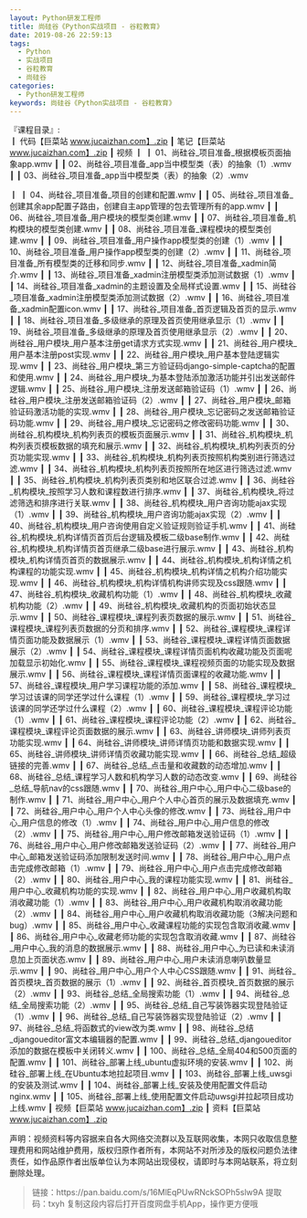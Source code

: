 ```yaml
---
layout: Python研发工程师
title: 尚硅谷《Python实战项目 - 谷粒教育》
date: 2019-08-26 22:59:13
tags:
  - Python
  - 实战项目
  - 谷粒教育
  - 尚硅谷
categories:
  - Python研发工程师
keywords: 尚硅谷《Python实战项目 - 谷粒教育》
---
```

『课程目录』:  
┃  代码【巨菜站 www.jucaizhan.com】.zip
┃  笔记【巨菜站 www.jucaizhan.com】.zip
┃  视频
┃  ┃  01、尚硅谷_项目准备_根据模板页面抽象app.wmv
┃  ┃  02、尚硅谷_项目准备_app当中模型类（表）的抽象（1）.wmv
┃  ┃  03、尚硅谷_项目准备_app当中模型类（表）的抽象（2）.wmv
<!-- more --> 
┃  ┃  04、尚硅谷_项目准备_项目的创建和配置.wmv
┃  ┃  05、尚硅谷_项目准备_创建其余app配置子路由，创建自主app管理的包去管理所有的app.wmv
┃  ┃  06、尚硅谷_项目准备_用户模块的模型类创建.wmv
┃  ┃  07、尚硅谷_项目准备_机构模块的模型类创建.wmv
┃  ┃  08、尚硅谷_项目准备_课程模块的模型类创建.wmv
┃  ┃  09、尚硅谷_项目准备_用户操作app模型类的创建（1）.wmv
┃  ┃  10、尚硅谷_项目准备_用户操作app模型类的创建（2）.wmv
┃  ┃  11、尚硅谷_项目准备_所有模型类的迁移和同步.wmv
┃  ┃  12、尚硅谷_项目准备_xadmin简介.wmv
┃  ┃  13、尚硅谷_项目准备_xadmin注册模型类添加测试数据（1）.wmv
┃  ┃  14、尚硅谷_项目准备_xadmin的主题设置及全局样式设置.wmv
┃  ┃  15、尚硅谷_项目准备_xadmin注册模型类添加测试数据（2）.wmv
┃  ┃  16、尚硅谷_项目准备_xadmin配置icon.wmv
┃  ┃  17、尚硅谷_项目准备_首页逻辑及首页的显示.wmv
┃  ┃  18、尚硅谷_项目准备_多级继承的原理及首页使用继承显示（1）.wmv
┃  ┃  19、尚硅谷_项目准备_多级继承的原理及首页使用继承显示（2）.wmv
┃  ┃  20、尚硅谷_用户模块_用户基本注册get请求方式实现.wmv
┃  ┃  21、尚硅谷_用户模块_用户基本注册post实现.wmv
┃  ┃  22、尚硅谷_用户模块_用户基本登陆逻辑实现.wmv
┃  ┃  23、尚硅谷_用户模块_第三方验证码django-simple-captcha的配置和使用.wmv
┃  ┃  24、尚硅谷_用户模块_为基本登陆添加激活功能并引出发送邮件逻辑.wmv
┃  ┃  25、尚硅谷_用户模块_注册发送邮箱验证码（1）.wmv
┃  ┃  26、尚硅谷_用户模块_注册发送邮箱验证码（2）.wmv
┃  ┃  27、尚硅谷_用户模块_邮箱验证码激活功能的实现.wmv
┃  ┃  28、尚硅谷_用户模块_忘记密码之发送邮箱验证码功能.wmv
┃  ┃  29、尚硅谷_用户模块_忘记密码之修改密码功能.wmv
┃  ┃  30、尚硅谷_机构模块_机构列表页的模板页面展示.wmv
┃  ┃  31、尚硅谷_机构模块_机构列表页模板数据的填充和展示.wmv
┃  ┃  32、尚硅谷_机构模块_机构列表页的分页功能实现.wmv
┃  ┃  33、尚硅谷_机构模块_机构列表页按照机构类别进行筛选过滤.wmv
┃  ┃  34、尚硅谷_机构模块_机构列表页按照所在地区进行筛选过滤.wmv
┃  ┃  35、尚硅谷_机构模块_机构列表页类别和地区联合过滤.wmv
┃  ┃  36、尚硅谷_机构模块_按照学习人数和课程数进行排序.wmv
┃  ┃  37、尚硅谷_机构模块_将过滤筛选和排序进行关联.wmv
┃  ┃  38、尚硅谷_机构模块_用户咨询功能ajax实现（1）.wmv
┃  ┃  39、尚硅谷_机构模块_用户咨询功能ajax实现（2）.wmv
┃  ┃  40、尚硅谷_机构模块_用户咨询使用自定义验证规则验证手机.wmv
┃  ┃  41、尚硅谷_机构模块_机构详情页首页后台逻辑及模板二级base制作.wmv
┃  ┃  42、尚硅谷_机构模块_机构详情页首页继承二级base进行展示.wmv
┃  ┃  43、尚硅谷_机构模块_机构详情页首页的数据展示.wmv
┃  ┃  44、尚硅谷_机构模块_机构详情之机构课程的功能实现.wmv
┃  ┃  45、尚硅谷_机构模块_机构详情之机构介绍功能实现.wmv
┃  ┃  46、尚硅谷_机构模块_机构详情机构讲师实现及css跟随.wmv
┃  ┃  47、尚硅谷_机构模块_收藏机构功能（1）.wmv
┃  ┃  48、尚硅谷_机构模块_收藏机构功能（2）.wmv
┃  ┃  49、尚硅谷_机构模块_收藏机构的页面初始状态显示.wmv
┃  ┃  50、尚硅谷_课程模块_课程列表页数据的展示.wmv
┃  ┃  51、尚硅谷_课程模块_课程列表页数据的分页和排序.wmv
┃  ┃  52、尚硅谷_课程模块_课程详情页面功能及数据展示（1）.wmv
┃  ┃  53、尚硅谷_课程模块_课程详情页面数据展示（2）.wmv
┃  ┃  54、尚硅谷_课程模块_课程详情页面机构收藏功能及页面呢加载显示初始化.wmv
┃  ┃  55、尚硅谷_课程模块_课程视频页面的功能实现及数据展示.wmv
┃  ┃  56、尚硅谷_课程模块_课程详情页面课程的收藏功能.wmv
┃  ┃  57、尚硅谷_课程模块_用户学习课程功能的添加.wmv
┃  ┃  58、尚硅谷_课程模块_学习过该课的同学还学过什么课程（1）.wmv
┃  ┃  59、尚硅谷_课程模块_学习过该课的同学还学过什么课程（2）.wmv
┃  ┃  60、尚硅谷_课程模块_课程评论功能（1）.wmv
┃  ┃  61、尚硅谷_课程模块_课程评论功能（2）.wmv
┃  ┃  62、尚硅谷_课程模块_课程评论页面数据的展示.wmv
┃  ┃  63、尚硅谷_讲师模块_讲师列表页功能实现.wmv
┃  ┃  64、尚硅谷_讲师模块_讲师详情页功能和数据实现.wmv
┃  ┃  65、尚硅谷_讲师模块_讲师详情页收藏功能实现.wmv
┃  ┃  66、尚硅谷_总结_超级链接的完善.wmv
┃  ┃  67、尚硅谷_总结_点击量和收藏数的动态增加.wmv
┃  ┃  68、尚硅谷_总结_课程学习人数和机构学习人数的动态改变.wmv
┃  ┃  69、尚硅谷_总结_导航nav的css跟随.wmv
┃  ┃  70、尚硅谷_用户中心_用户中心二级base的制作.wmv
┃  ┃  71、尚硅谷_用户中心_用户个人中心首页的展示及数据填充.wmv
┃  ┃  72、尚硅谷_用户中心_用户个人中心头像的修改.wmv
┃  ┃  73、尚硅谷_用户中心_用户信息的修改（1）.wmv
┃  ┃  74、尚硅谷_用户中心_用户信息的修改（2）.wmv
┃  ┃  75、尚硅谷_用户中心_用户修改邮箱发送验证码（1）.wmv
┃  ┃  76、尚硅谷_用户中心_用户修改邮箱发送验证码（2）.wmv
┃  ┃  77、尚硅谷_用户中心_邮箱发送验证码添加限制发送时间.wmv
┃  ┃  78、尚硅谷_用户中心_用户点击完成修改邮箱（1）.wmv
┃  ┃  79、尚硅谷_用户中心_用户点击完成修改邮箱（2）.wmv
┃  ┃  80、尚硅谷_用户中心_我的课程功能实现.wmv
┃  ┃  81、尚硅谷_用户中心_收藏机构功能的实现.wmv
┃  ┃  82、尚硅谷_用户中心_用户收藏机构取消收藏功能（1）.wmv
┃  ┃  83、尚硅谷_用户中心_用户收藏机构取消收藏功能（2）.wmv
┃  ┃  84、尚硅谷_用户中心_用户收藏机构取消收藏功能（3解决问题和bug）.wmv
┃  ┃  85、尚硅谷_用户中心_收藏课程功能的实现包含取消收藏.wmv
┃  ┃  86、尚硅谷_用户中心_收藏老师功能的实现包含取消收藏.wmv
┃  ┃  87、尚硅谷_用户中心_我的消息的数据展示.wmv
┃  ┃  88、尚硅谷_用户中心_为已读和未读消息加上页面状态.wmv
┃  ┃  89、尚硅谷_用户中心_用户未读消息喇叭数量显示.wmv
┃  ┃  90、尚硅谷_用户中心_用户个人中心CSS跟随.wmv
┃  ┃  91、尚硅谷_首页模块_首页数据的展示（1）.wmv
┃  ┃  92、尚硅谷_首页模块_首页数据的展示（2）.wmv
┃  ┃  93、尚硅谷_总结_全局搜索功能（1）.wmv
┃  ┃  94、尚硅谷_总结_全局搜索功能（2）.wmv
┃  ┃  95、尚硅谷_总结_自己写装饰器实现登陆验证（1）.wmv
┃  ┃  96、尚硅谷_总结_自己写装饰器实现登陆验证（2）.wmv
┃  ┃  97、尚硅谷_总结_将函数式的view改为类.wmv
┃  ┃  98、尚硅谷_总结_djangoueditor富文本编辑器的配置.wmv
┃  ┃  99、尚硅谷_总结_djangoueditor添加的数据在模板中关闭转义.wmv
┃  ┃  100、尚硅谷_总结_全局404和500页面的配置.wmv
┃  ┃  101、尚硅谷_部署上线_ubuntu虚拟环境的安装.wmv
┃  ┃  102、尚硅谷_部署上线_在Ubuntu本地拉起项目.wmv
┃  ┃  103、尚硅谷_部署上线_uwsgi的安装及测试.wmv
┃  ┃  104、尚硅谷_部署上线_安装及使用配置文件启动nginx.wmv
┃  ┃  105、尚硅谷_部署上线_使用配置文件启动uwsgi并拉起项目成功上线.wmv
┃  视频【巨菜站 www.jucaizhan.com】.zip
┃  资料【巨菜站 www.jucaizhan.com】.zip
<div class="post-copyright">
    <div class="post-copyright__author">
      <span class="post-copyright-meta">声明：视频资料等内容据来自各大网络交流群以及互联网收集，本网只收取信息整理费用和网站维护费用，版权归原作者所有，本网站不对所涉及的版权问题负法律责任，如作品原作者出版单位认为本网站出现侵权，请即时与本网站联系，将立刻删除处理。 </span>
    </div>
</div>

<blockquote class="blockquote-center">
链接：https://pan.baidu.com/s/16MlEqPUwRNckSOPh5slw9A 
提取码：txyh 
复制这段内容后打开百度网盘手机App，操作更方便哦
</blockquote>

